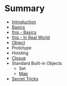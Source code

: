 # Summary

* [Introduction](README.md)
* [Basics](basics.md)
* [this - Basics](this.md)
* [this - In Real World](this---in-real-word.md)
* [Object](prototype.md)
* Prototype
* Hoisting
* [Closue](closue.md)
* Standard Built-in Objects
    * Set
    * [Map](map--set.md)
* [Secret Tricks](secret-tricks.md)